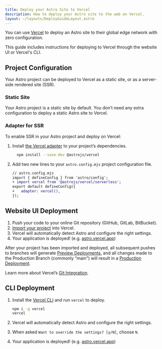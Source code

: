 ```yaml
---
title: Deploy your Astro Site to Vercel
description: How to deploy your Astro site to the web on Vercel.
layout: ~/layouts/DeployGuideLayout.astro
---
```


You can use [Vercel](http://vercel.com/) to deploy an Astro site to their global edge network with zero configuration.

This guide includes instructions for deploying to Vercel through the website UI or Vercel's CLI.

## Project Configuration

Your Astro project can be deployed to Vercel as a static site, or as a server-side rendered site (SSR).

### Static Site

Your Astro project is a static site by default. You don’t need any extra configuration to deploy a static Astro site to Vercel. 

### Adapter for SSR

To enable SSR in your Astro project and deploy on Vercel:

1. Install [the Vercel adapter](https://github.com/withastro/astro/tree/main/packages/integrations/vercel) to your project’s dependencies.

    ```bash
      npm install --save-dev @astrojs/vercel
    ```

1. Add two new lines to your `astro.config.mjs` project configuration file.

    ```diff
    // astro.config.mjs
    import { defineConfig } from 'astro/config';
    + import vercel from '@astrojs/vercel/serverless';
    export default defineConfig({
    +   adapter: vercel(),
    });
    ```



## Website UI Deployment

1. Push your code to your online Git repository (GitHub, GitLab, BitBucket).
2. [Import your project](https://vercel.com/new) into Vercel.
3. Vercel will automatically detect Astro and configure the right settings.
4. Your application is deployed! (e.g. [astro.vercel.app](https://astro.vercel.app/))

After your project has been imported and deployed, all subsequent pushes to branches will generate [Preview Deployments](https://vercel.com/docs/concepts/deployments/environments#preview), and all changes made to the Production Branch (commonly “main”) will result in a [Production Deployment](https://vercel.com/docs/concepts/deployments/environments#production).

Learn more about Vercel’s [Git Integration](https://vercel.com/docs/concepts/git).


## CLI Deployment

1. Install the [Vercel CLI](https://vercel.com/cli) and run `vercel` to deploy.

    ```bash
    npm i -g vercel
    vercel
    ```

2. Vercel will automatically detect Astro and configure the right settings.
3. When asked `Want to override the settings? [y/N]`, choose `N`.
4. Your application is deployed! (e.g. [astro.vercel.app](https://astro.vercel.app/))

